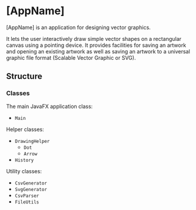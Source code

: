 # [AppName]

[AppName] is an application for designing vector graphics.

It lets the user interactively draw simple vector shapes on a rectangular canvas using a pointing device.
It provides facilities for saving an artwork and opening an existing artwork as well as saving an artwork to a universal graphic file format (Scalable Vector Graphic or SVG).

## Structure

### Classes
The main JavaFX application class:
- `Main`

Helper classes:
- `DrawingHelper`
  - `Dot`
  - `Arrow`
- `History`

Utility classes:
- `CsvGenerator`
- `SvgGenerator`
- `CsvParser`
- `FileUtils`

## 
